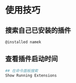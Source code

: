 # 使用技巧

## 搜索自己已安装的插件

```sh
@installed namek
```

## 查看插件启动时间

```sh
## 在命令面板搜索
Show Running Extensions
```